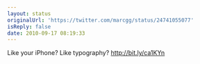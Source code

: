```yaml
---
layout: status
originalUrl: 'https://twitter.com/marcgg/status/24741055077'
isReply: false
date: 2010-09-17 08:19:33
---
```


Like your iPhone? Like typography? http://bit.ly/ca1KYn
